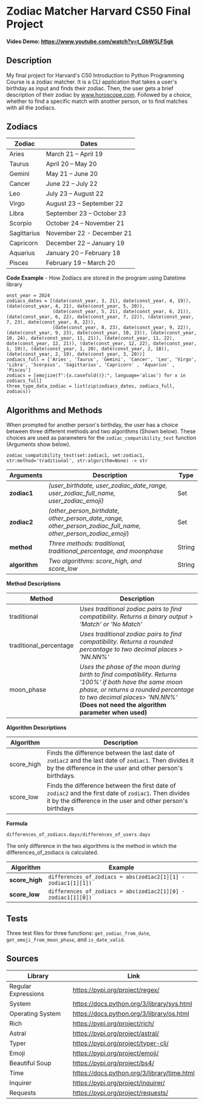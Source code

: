 # Zodiac Matcher Harvard CS50 Final Project
#### Video Demo:  <https://www.youtube.com/watch?v=t_GbW5LFSgk>
## Description
My final project for Harvard's C50 Introduction to Python Programming Course is a zodiac matcher. It is a CLI application that takes a user's birthday as input and finds their zodiac.
Then, the user gets a brief description of their zodiac by 		www.horoscope.com. Followed by a choice, whether to find a specific match with another person, or to find matches with all the zodiacs.

## Zodiacs

| Zodiac |Dates  |
|--|--|
| Aries | March 21 – April 19 |
| Taurus | April 20 – May 20 |
| Gemini | May 21 – June 20 |
| Cancer| June 22 – July 22|
| Leo | July 23 – August 22|
| Virgo | August 23 – September 22 |
| Libra | September 23 – October 23 |
| Scorpio | October 24 – November 21 |
| Sagittarius | November 22 - December 21 |
| Capricorn | December 22 – January 19 |
| Aquarius | January 20 – February 18 |
| Pisces | February 19 – March 20|

**Code Example** - How Zodiacs are stored in the program using Datetime library

    onst_year = 2024
    zodiacs_dates = [(date(const_year, 3, 21), date(const_year, 4, 19)), (date(const_year, 4, 21), date(const_year, 5, 20)),
                     (date(const_year, 5, 21), date(const_year, 6, 21)), (date(const_year, 6, 22), date(const_year, 7, 22)), (date(const_year, 7, 23), date(const_year, 8, 22)),
                     (date(const_year, 8, 23), date(const_year, 9, 22)), (date(const_year, 9, 23), date(const_year, 10, 23)), (date(const_year, 10, 24), date(const_year, 11, 21)), (date(const_year, 11, 22), date(const_year, 12, 21)), (date(const_year, 12, 22), date(const_year, 1, 19)), (date(const_year, 1, 20), date(const_year, 2, 18)), (date(const_year, 2, 19), date(const_year, 3, 20))]
    zodiacs_full = ['Aries', 'Taurus', 'Gemini', 'Cancer', 'Leo', 'Virgo', 'Libra', 'Scorpius', 'Sagittarius', 'Capricorn' , 'Aquarius' , 'Pisces']
    zodiacs = [emojize(f":{x.casefold()}:", language='alias') for x in zodiacs_full]
    three_type_data_zodiac = list(zip(zodiacs_dates, zodiacs_full, zodiacs))

## Algorithms and Methods
When prompted for another person's birthday, the user has a choice between three different methods and two algorithms (Shown below). These choices are used as parameters for the
`zodiac_compatibility_test` function (Arguments show below).

    zodiac_compatibility_test(set:zodiac1, set:zodiac1, str:method='traditional', str:algorithm=None) -> str

| Arguments | Description | Type|
|--|--|--|
| **zodiac1** | *(user_birthdate, user_zodiac_date_range, user_zodiac_full_name, user_zodiac_emoji)* | Set|
|**zodiac2**|*(other_person_birthdate, other_person_date_range, other_person_zodiac_full_name, other_person_zodiac_emoji*)|Set|
|**method**|*Three methods: traditional, traditional_percentage, and moonphase*|String|
|**algorithm**|*Two algorithms: score_high, and score_low*|String|

**Method Descriptions**

|Method| Description |
|--|--|
| traditional | *Uses traditional zodiac pairs to find compatibility. Returns a binary output > 'Match' or 'No Match'* |
| traditional_percentage | *Uses traditional zodiac pairs to find compatibility. Returns a rounded percantage to two decimal places > 'NN.NN%'* |
| moon_phase | *Uses the phase of the moon during birth to find compatibility. Returns '100%' if both have the same moon phase, or returns a rounded percentage to two decimal places> 'NN.NN%'* **(Does not need the algorithm parameter when used)** |

**Algorithm Descriptions**

|Algorithm | Description  |
|--|--|
| score_high | Finds the difference between the last date of `zodiac2` and the last date of `zodiac1`. Then divides it by the difference in the user and other person's birthdays.  |
| score_low | Finds the difference between the first date of `zodiac2` and the first date of `zodiac1`. Then divides it by the difference in the user and other person's birthdays  |

**Formula**

`differences_of_zodiacs.days/differences_of_users.days`

The only difference in the two algorithms is the method in which the differences_of_zodiacs is calculated.


|Algorithm |Example |
|--|--|
|**score_high** | `differences_of_zodiacs = abs(zodiac2[1][1] - zodiac1[1][1])` |
| **score_low** | `differences_of_zodiacs = abs(zodiac2[1][0] - zodiac1[1][0])` |

## Tests
Three test files for three functions: `get_zodiac_from_date`, `get_emoji_from_moon_phase`, and `is_date_valid`.

## Sources

| Library | Link |
|--|--|
| Regular Expressions | https://pypi.org/project/regex/ |
| System | https://docs.python.org/3/library/sys.html |
| Operating System | https://docs.python.org/3/library/os.html |
| Rich | https://pypi.org/project/rich/ |
| Astral | https://pypi.org/project/astral/ |
| Typer | https://pypi.org/project/typer-cli/ |
| Emoji | https://pypi.org/project/emoji/ |
| Beautiful Soup | https://pypi.org/project/bs4/ |
| Time | https://docs.python.org/3/library/time.html |
| Inquirer| https://pypi.org/project/inquirer/ |
| Requests | https://pypi.org/project/requests/ |

